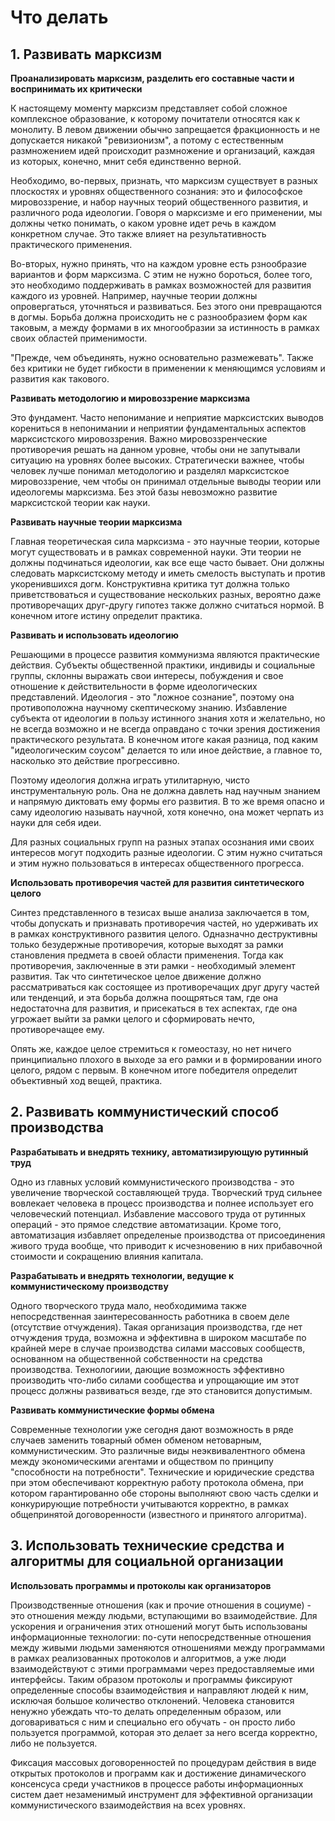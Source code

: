 # Что делать

## 1. Развивать марксизм

**Проанализировать марксизм, разделить его составные части и воспринимать их критически**

К настоящему моменту марксизм представляет собой сложное комплексное образование, к которому почитатели относятся как к монолиту. В левом движении обычно запрещается фракционность и не допускается никакой "ревизионизм", а потому с естественным размножением идей происходит размножение и организаций, каждая из которых, конечно, мнит себя единственно верной.

Необходимо, во-первых, признать, что марксизм существует в разных плоскостях и уровнях общественного сознания: это и философское мировоззрение, и набор научных теорий общественного развития, и различного рода идеологии. Говоря о марксизме и его применении, мы должны четко понимать, о каком уровне идет речь в каждом конкретном случае. Это также влияет на результативность практического применения.

Во-вторых, нужно принять, что на каждом уровне есть рзнообразие вариантов и форм марксизма. С этим не нужно бороться, более того, это необходимо поддерживать в рамках возможностей для развития каждого из уровней. Например, научные теории должны опровергаться, уточняться и развиваться. Без этого они превращаются в догмы. Борьба должна происходить не с разнообразием форм как таковым, а между формами в их многообразии за истинность в рамках своих областей применимости.

"Прежде, чем объединять, нужно основательно размежевать". Также без критики не будет гибкости в применении к меняющимся условиям и развития как такового.


**Развивать методологию и мировоззрение марксизма**

Это фундамент. Часто непонимание и неприятие марксистских выводов корениться в непонимании и неприятии фундаментальных аспектов марксистского мировоззрения. Важно мировоззренческие противоречия решать на данном уровне, чтобы они не запутывали ситуацию на уровнях более высоких. Стратегически важнее, чтобы человек лучше понимал методологию и разделял марксистское мировоззрение, чем чтобы он принимал отдельные выводы теории или идеологемы марксизма. Без этой базы невозможно развитие марксистской теории как науки.


**Развивать научные теории марксизма**

Главная теоретическая сила марксизма - это научные теории, которые могут существовать и в рамках современной науки. Эти теории не должны подчинаться идеологии, как все еще часто бывает. Они должны следовать марксистскому методу и иметь смелость выступать и против укоренившихся догм. Конструктивна критика тут должна только приветствоваться и существование нескольких разных, вероятно даже противоречащих друг-другу гипотез также должно считаться нормой. В конечном итоге истину определит практика.


**Развивать и использовать идеологию**

Решающими в процессе развития коммунизма являются практические действия. Субъекты общественной практики, индивиды и социальные группы, склонны выражать свои интересы, побуждения и свое отношение к действительности в форме идеологических представлений. Идеология - это "ложное сознание", поэтому она противоположна научному скептическому знанию. Избавление субъекта от идеологии в пользу истинного знания хотя и желательно, но не всегда возможно и не всегда оправдано с точки зрения достижения практического результата. В конечном итоге какая разница, под каким "идеологическим соусом" делается то или иное действие, а главное то, насколько это действие прогрессивно.

Поэтому идеология должна играть утилитарную, чисто инструментальную роль. Она не должна давлеть над научным знанием и напрямую диктовать ему формы его развития. В то же время опасно и саму идеологию называть научной, хотя конечно, она может черпать из науки для себя идеи.

Для разных социальных групп на разных этапах осознания ими своих интересов могут подходить разные идеологии. С этим нужно считаться и этим нужно пользоваться в интересах общественного прогресса.


**Использовать противоречия частей для развития синтетического целого**

Синтез представленного в тезисах выше анализа заключается в том, чтобы допускать и признавать противоречия частей, но удерживать их в рамках конструктивного развития целого. Одназначно деструктивны только безудержные противоречия, которые выходят за рамки становления предмета в своей области применения. Тогда как противоречия, заключенные в эти рамки - необходимый элемент развития. Так что синтетическое целое движение должно рассматриваться как состоящее из противоречащих друг другу частей или тенденций, и эта борьба должна поощряться там, где она недостаточна для развития, и присекаться в тех аспектах, где она угрожает выйти за рамки целого и сформировать нечто, противоречащее ему.

Опять же, каждое целое стремиться к гомеостазу, но нет ничего принципиально плохого в выходе за его рамки и в формировании иного целого, рядом с первым. В конечном итоге победителя определит объективный ход вещей, практика.


## 2. Развивать коммунистический способ производства

**Разрабатывать и внедрять технику, автоматизирующую рутинный труд**

Одно из главных условий коммунистического производства - это увеличение творческой составляющей труда. Творческий труд сильнее вовлекает человека в процесс производства и полнее использует его человеческий потенциал. Избавление массового труда от рутинных операций - это прямое следствие автоматизации. Кроме того, автоматизация избавляет определеные производства от присоединения живого труда вообще, что приводит к исчезновению в них прибавочной стоимости и сокращению влияния капитала.


**Разрабатывать и внедрять технологии, ведущие к коммунистическому производству**

Одного творческого труда мало, необходимима также непосредственная заинтересованность работника в своем деле (отсутствие отчуждения). Такая организация производства, где нет отчуждения труда, возможна и эффективна в широком масштабе по крайней мере в случае производства силами массовых сообществ, основанном на общественной собственности на средства производства. Технологиии, дающие возможность эффективно производить что-либо силами сообщества и упрощающие им этот процесс должны развиваться везде, где это становится допустимым.


**Развивать коммунистические формы обмена**

Современные технологии уже сегодня дают возможность в ряде случаев заменить товарный обмен обменом нетоварным, коммунистическим. Это различные виды неэквивалентного обмена между экономическими агентами и обществом по принципу "способности на потребности". Технические и юридические средства при этом обеспечивают корректную работу протокола обмена, при котором гарантированно обе стороны выполняют свою часть сделки и конкурирующие потребности учитываются корректно, в рамках общепринятой договоренности (известного и принятого алгоритма).


## 3. Использовать технические средства и алгоритмы для социальной организации

**Использовать программы и протоколы как организаторов**

Производственные отношения (как и прочие отношения в социуме) - это отношения между людьми, вступающими во взаимодействие. Для ускорения и ограничения этих отношений могут быть использованы информационные технологии: по-сути непосредственные отношения между живыми людьми заменяются отношениями между программами в рамках реализованных протоколов и алгоритмов, а уже люди взаимодействуют с этими программами через предоставляемые ими интерфейсы. Таким образом протоколы и программы фиксируют определенные способы взаимодействия и направляют людей к ним, исключая большое количество отклонений. Человека становится ненужно убеждать что-то делать определенным образом, или договариваться с ним и специально его обучать - он просто либо пользуется программой, которая это делает за него всегда корректно, либо не пользуется.

Фиксация массовых договоренностей по процедурам действия в виде открытых протоколов и программ как и достижение динамического консенсуса среди участников в процессе работы информационных систем дает незаменимый инструмент для эффективной организации коммунистического взаимодействия на всех уровнях.
